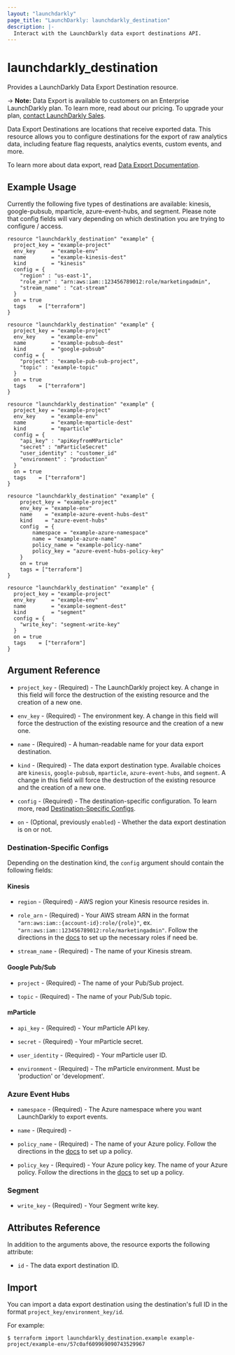 ```yaml
---
layout: "launchdarkly"
page_title: "LaunchDarkly: launchdarkly_destination"
description: |-
  Interact with the LaunchDarkly data export destinations API.
---
```


# launchdarkly_destination

Provides a LaunchDarkly Data Export Destination resource.

-> **Note:** Data Export is available to customers on an Enterprise LaunchDarkly plan. To learn more, read about our pricing. To upgrade your plan, [contact LaunchDarkly Sales](https://launchdarkly.com/contact-sales/).

Data Export Destinations are locations that receive exported data. This resource allows you to configure destinations for the export of raw analytics data, including feature flag requests, analytics events, custom events, and more.

To learn more about data export, read [Data Export Documentation](https://docs.launchdarkly.com/integrations/data-export).

## Example Usage

Currently the following five types of destinations are available: kinesis, google-pubsub, mparticle, azure-event-hubs, and segment. Please note that config fields will vary depending on which destination you are trying to configure / access.

```hcl
resource "launchdarkly_destination" "example" {
  project_key = "example-project"
  env_key     = "example-env"
  name        = "example-kinesis-dest"
  kind        = "kinesis"
  config = {
    "region" : "us-east-1",
    "role_arn" : "arn:aws:iam::123456789012:role/marketingadmin",
    "stream_name" : "cat-stream"
  }
  on = true
  tags    = ["terraform"]
}
```

```hcl
resource "launchdarkly_destination" "example" {
  project_key = "example-project"
  env_key     = "example-env"
  name        = "example-pubsub-dest"
  kind        = "google-pubsub"
  config = {
    "project" : "example-pub-sub-project",
    "topic" : "example-topic"
  }
  on = true
  tags    = ["terraform"]
}
```

```hcl
resource "launchdarkly_destination" "example" {
  project_key = "example-project"
  env_key     = "example-env"
  name        = "example-mparticle-dest"
  kind        = "mparticle"
  config = {
    "api_key" : "apiKeyfromMParticle"
    "secret" : "mParticleSecret"
    "user_identity" : "customer_id"
    "environment" : "production"
  }
  on = true
  tags    = ["terraform"]
}
```

```hcl
resource "launchdarkly_destination" "example" {
	project_key = "example-project"
	env_key = "example-env"
	name    = "example-azure-event-hubs-dest"
	kind    = "azure-event-hubs"
	config  = {
		namespace = "example-azure-namespace"
		name = "example-azure-name"
		policy_name = "example-policy-name"
		policy_key = "azure-event-hubs-policy-key"
	}
	on = true
	tags = ["terraform"]
}
```

```hcl
resource "launchdarkly_destination" "example" {
  project_key = "example-project"
  env_key     = "example-env"
  name        = "example-segment-dest"
  kind        = "segment"
  config = {
    "write_key": "segment-write-key"
  }
  on = true
  tags    = ["terraform"]
}
```

## Argument Reference

- `project_key` - (Required) - The LaunchDarkly project key. A change in this field will force the destruction of the existing resource and the creation of a new one.

- `env_key` - (Required) - The environment key. A change in this field will force the destruction of the existing resource and the creation of a new one.

- `name` - (Required) - A human-readable name for your data export destination.

- `kind` - (Required) - The data export destination type. Available choices are `kinesis`, `google-pubsub`, `mparticle`, `azure-event-hubs`, and `segment`. A change in this field will force the destruction of the existing resource and the creation of a new one.

- `config` - (Required) - The destination-specific configuration. To learn more, read [Destination-Specific Configs](#destination-specific-configs).

- `on` - (Optional, previously `enabled`) - Whether the data export destination is on or not.

### Destination-Specific Configs

Depending on the destination kind, the `config` argument should contain the following fields:

#### Kinesis

- `region` - (Required) - AWS region your Kinesis resource resides in.

- `role_arn` - (Required) - Your AWS stream ARN in the format `"arn:aws:iam::{account-id}:role/{role}"`, ex. `"arn:aws:iam::123456789012:role/marketingadmin"`. Follow the directions in the [docs](https://docs.launchdarkly.com/integrations/data-export/kinesis) to set up the necessary roles if need be.

- `stream_name` - (Required) - The name of your Kinesis stream.

#### Google Pub/Sub

- `project` - (Required) - The name of your Pub/Sub project.

- `topic` - (Required) - The name of your Pub/Sub topic.

#### mParticle

- `api_key` - (Required) - Your mParticle API key.

- `secret` - (Required) - Your mParticle secret.

- `user_identity` - (Required) - Your mParticle user ID.

- `environment` - (Required) - The mParticle environment. Must be 'production' or 'development'.

### Azure Event Hubs

- `namespace` - (Required) - The Azure namespace where you want LaunchDarkly to export events.

- `name` - (Required) -

- `policy_name` - (Required) - The name of your Azure policy. Follow the directions in the [docs](https://docs.launchdarkly.com/home/data-export/event-hub#creating-a-policy-and-key-in-azure-event-hub) to set up a policy.

- `policy_key` - (Required) - Your Azure policy key. The name of your Azure policy. Follow the directions in the [docs](https://docs.launchdarkly.com/home/data-export/event-hub#creating-a-policy-and-key-in-azure-event-hub) to set up a policy.

### Segment

- `write_key` - (Required) - Your Segment write key.

## Attributes Reference

In addition to the arguments above, the resource exports the following attribute:

- `id` - The data export destination ID.

## Import

You can import a data export destination using the destination's full ID in the format `project_key/environment_key/id`.

For example:

```
$ terraform import launchdarkly_destination.example example-project/example-env/57c0af609969090743529967
```
